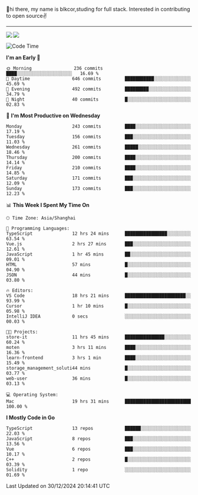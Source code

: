 👋hi there, my name is blkcor,studing for full stack.
Interested in contributing to open source✌️

<hr/>

![](https://github-readme-stats.vercel.app/api?username=blkcor)
<a href="https://github.com/blkcor/github-readme-stats">
    <img align="left" src="https://github-readme-stats.vercel.app/api/top-langs/?username=blkcor&hide=jupyter%20notebook,shaderlab,tex,c%23&langs_count=9" />
</a>


<!--START_SECTION:waka-->
![Code Time](http://img.shields.io/badge/Code%20Time-1%2C543%20hrs%2030%20mins-blue)

**I'm an Early 🐤** 

```text
🌞 Morning                236 commits         ████░░░░░░░░░░░░░░░░░░░░░   16.69 % 
🌆 Daytime                646 commits         ███████████░░░░░░░░░░░░░░   45.69 % 
🌃 Evening                492 commits         █████████░░░░░░░░░░░░░░░░   34.79 % 
🌙 Night                  40 commits          █░░░░░░░░░░░░░░░░░░░░░░░░   02.83 % 
```
📅 **I'm Most Productive on Wednesday** 

```text
Monday                   243 commits         ████░░░░░░░░░░░░░░░░░░░░░   17.19 % 
Tuesday                  156 commits         ███░░░░░░░░░░░░░░░░░░░░░░   11.03 % 
Wednesday                261 commits         █████░░░░░░░░░░░░░░░░░░░░   18.46 % 
Thursday                 200 commits         ████░░░░░░░░░░░░░░░░░░░░░   14.14 % 
Friday                   210 commits         ████░░░░░░░░░░░░░░░░░░░░░   14.85 % 
Saturday                 171 commits         ███░░░░░░░░░░░░░░░░░░░░░░   12.09 % 
Sunday                   173 commits         ███░░░░░░░░░░░░░░░░░░░░░░   12.23 % 
```


📊 **This Week I Spent My Time On** 

```text
🕑︎ Time Zone: Asia/Shanghai

💬 Programming Languages: 
TypeScript               12 hrs 24 mins      ████████████████░░░░░░░░░   63.54 % 
Vue.js                   2 hrs 27 mins       ███░░░░░░░░░░░░░░░░░░░░░░   12.61 % 
JavaScript               1 hr 45 mins        ██░░░░░░░░░░░░░░░░░░░░░░░   09.01 % 
HTML                     57 mins             █░░░░░░░░░░░░░░░░░░░░░░░░   04.90 % 
JSON                     44 mins             █░░░░░░░░░░░░░░░░░░░░░░░░   03.80 % 

🔥 Editors: 
VS Code                  18 hrs 21 mins      ███████████████████████░░   93.99 % 
Cursor                   1 hr 10 mins        █░░░░░░░░░░░░░░░░░░░░░░░░   05.98 % 
IntelliJ IDEA            0 secs              ░░░░░░░░░░░░░░░░░░░░░░░░░   00.03 % 

🐱‍💻 Projects: 
store-it                 11 hrs 45 mins      ███████████████░░░░░░░░░░   60.24 % 
moten                    3 hrs 11 mins       ████░░░░░░░░░░░░░░░░░░░░░   16.36 % 
learn-frontend           3 hrs 1 min         ████░░░░░░░░░░░░░░░░░░░░░   15.49 % 
storage_management_soluti44 mins             █░░░░░░░░░░░░░░░░░░░░░░░░   03.77 % 
web-user                 36 mins             █░░░░░░░░░░░░░░░░░░░░░░░░   03.13 % 

💻 Operating System: 
Mac                      19 hrs 31 mins      █████████████████████████   100.00 % 
```

**I Mostly Code in Go** 

```text
TypeScript               13 repos            ██████░░░░░░░░░░░░░░░░░░░   22.03 % 
JavaScript               8 repos             ███░░░░░░░░░░░░░░░░░░░░░░   13.56 % 
Vue                      6 repos             ███░░░░░░░░░░░░░░░░░░░░░░   10.17 % 
C++                      2 repos             █░░░░░░░░░░░░░░░░░░░░░░░░   03.39 % 
Solidity                 1 repo              ░░░░░░░░░░░░░░░░░░░░░░░░░   01.69 % 
```




 Last Updated on 30/12/2024 20:14:41 UTC
<!--END_SECTION:waka-->


